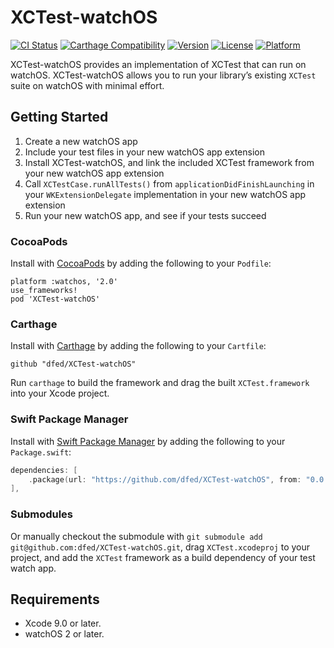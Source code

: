 # XCTest-watchOS

[![CI Status](https://travis-ci.org/dfed/XCTest-watchOS.svg?branch=master)](https://travis-ci.org/dfed/XCTest-watchOS)
[![Carthage Compatibility](https://img.shields.io/badge/carthage-✓-e2c245.svg)](https://github.com/Carthage/Carthage/)
[![Version](https://img.shields.io/cocoapods/v/XCTest-watchOS.svg)](http://cocoadocs.org/docsets/XCTest-watchOS)
[![License](https://img.shields.io/cocoapods/l/XCTest-watchOS.svg)](http://cocoadocs.org/docsets/XCTest-watchOS)
[![Platform](https://img.shields.io/cocoapods/p/XCTest-watchOS.svg)](http://cocoadocs.org/docsets/XCTest-watchOS)

XCTest-watchOS provides an implementation of XCTest that can run on watchOS. XCTest-watchOS allows you to run your library’s existing `XCTest` suite on watchOS with minimal effort.

## Getting Started

1. Create a new watchOS app
1. Include your test files in your new watchOS app extension
1. Install XCTest-watchOS, and link the included XCTest framework from your new watchOS app extension
1. Call `XCTestCase.runAllTests()` from `applicationDidFinishLaunching` in your `WKExtensionDelegate` implementation in your new watchOS app extension
1. Run your new watchOS app, and see if your tests succeed

### CocoaPods

Install with [CocoaPods](http://cocoapods.org) by adding the following to your `Podfile`:

```
platform :watchos, '2.0'
use_frameworks!
pod 'XCTest-watchOS'
```

### Carthage

Install with [Carthage](https://github.com/Carthage/Carthage) by adding the following to your `Cartfile`:

```ogdl
github "dfed/XCTest-watchOS"
```

Run `carthage` to build the framework and drag the built `XCTest.framework` into your Xcode project.

### Swift Package Manager

Install with [Swift Package Manager](https://github.com/apple/swift-package-manager) by adding the following to your `Package.swift`:

```swift
dependencies: [
    .package(url: "https://github.com/dfed/XCTest-watchOS", from: "0.0.1"),
],
```

### Submodules

Or manually checkout the submodule with `git submodule add git@github.com:dfed/XCTest-watchOS.git`, drag `XCTest.xcodeproj` to your project, and add the `XCTest` framework as a build dependency of your test watch app.

## Requirements

* Xcode 9.0 or later.
* watchOS 2 or later.
